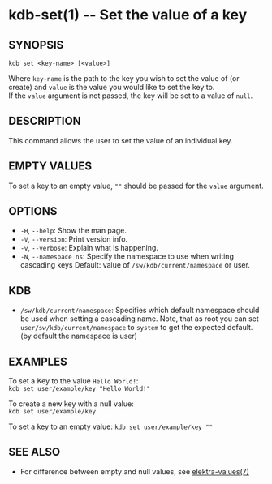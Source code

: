 kdb-set(1) -- Set the value of a key
====================================

## SYNOPSIS

`kdb set <key-name> [<value>]`  

Where `key-name` is the path to the key you wish to set the value of (or create) and `value` is the value you would like to set the key to.  
If the `value` argument is not passed, the key will be set to a value of `null`.  

## DESCRIPTION

This command allows the user to set the value of an individual key.

## EMPTY VALUES

To set a key to an empty value, `""` should be passed for the `value` argument.

## OPTIONS

- `-H`, `--help`:
  Show the man page.
- `-V`, `--version`:
  Print version info.
- `-v`, `--verbose`:
  Explain what is happening.
- `-N`, `--namespace ns`:
  Specify the namespace to use when writing cascading keys
  Default: value of `/sw/kdb/current/namespace` or user.

## KDB

- `/sw/kdb/current/namespace`:
  Specifies which default namespace should be used when setting a cascading name.
  Note, that as root you can set `user/sw/kdb/current/namespace` to `system` to
  get the expected default.
  (by default the namespace is user)

## EXAMPLES

To set a Key to the value `Hello World!`:  
	`kdb set user/example/key "Hello World!"`  

To create a new key with a null value:  
	`kdb set user/example/key`  

To set a key to an empty value:
	`kdb set user/example/key ""`

## SEE ALSO

- For difference between empty and null values, see [elektra-values(7)](elektra-values.md)
